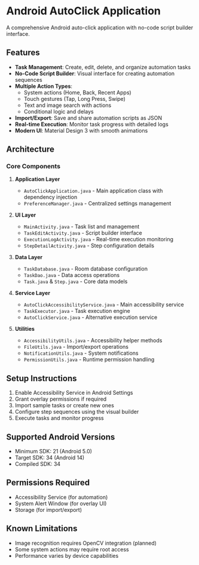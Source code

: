 # Android AutoClick Application

A comprehensive Android auto-click application with no-code script builder interface.

## Features

- **Task Management**: Create, edit, delete, and organize automation tasks
- **No-Code Script Builder**: Visual interface for creating automation sequences
- **Multiple Action Types**: 
  - System actions (Home, Back, Recent Apps)
  - Touch gestures (Tap, Long Press, Swipe)
  - Text and image search with actions
  - Conditional logic and delays
- **Import/Export**: Save and share automation scripts as JSON
- **Real-time Execution**: Monitor task progress with detailed logs
- **Modern UI**: Material Design 3 with smooth animations

## Architecture

### Core Components

1. **Application Layer**
   - `AutoClickApplication.java` - Main application class with dependency injection
   - `PreferenceManager.java` - Centralized settings management

2. **UI Layer**
   - `MainActivity.java` - Task list and management
   - `TaskEditActivity.java` - Script builder interface
   - `ExecutionLogActivity.java` - Real-time execution monitoring
   - `StepDetailActivity.java` - Step configuration details

3. **Data Layer**
   - `TaskDatabase.java` - Room database configuration
   - `TaskDao.java` - Data access operations
   - `Task.java` & `Step.java` - Core data models

4. **Service Layer**
   - `AutoClickAccessibilityService.java` - Main accessibility service
   - `TaskExecutor.java` - Task execution engine
   - `AutoClickService.java` - Alternative execution service

5. **Utilities**
   - `AccessibilityUtils.java` - Accessibility helper methods
   - `FileUtils.java` - Import/export operations
   - `NotificationUtils.java` - System notifications
   - `PermissionUtils.java` - Runtime permission handling

## Setup Instructions

1. Enable Accessibility Service in Android Settings
2. Grant overlay permissions if required
3. Import sample tasks or create new ones
4. Configure step sequences using the visual builder
5. Execute tasks and monitor progress

## Supported Android Versions

- Minimum SDK: 21 (Android 5.0)
- Target SDK: 34 (Android 14)
- Compiled SDK: 34

## Permissions Required

- Accessibility Service (for automation)
- System Alert Window (for overlay UI)
- Storage (for import/export)

## Known Limitations

- Image recognition requires OpenCV integration (planned)
- Some system actions may require root access
- Performance varies by device capabilities
